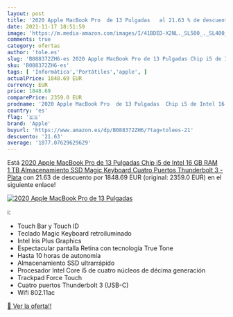 ```yaml
---
layout: post
title: '2020 Apple MacBook Pro  de 13 Pulgadas   al 21.63 % de descuento'
date: 2021-11-17 18:51:59
image: 'https://m.media-amazon.com/images/I/41BDED-X2NL._SL500_._SL400_.jpg'
comments: true
category: ofertas
author: 'tole.es'
slug: 'B088372ZH6-es 2020 Apple MacBook Pro de 13 Pulgadas Chip i5 de Intel 16...'
sku: 'B088372ZH6-es'
tags: [ 'Informática','Portátiles','apple', ]
actualPrice: 1848.69 EUR
currency: EUR
price: 1848.69
comparePrice: 2359.0 EUR
prodname: '2020 Apple MacBook Pro  de 13 Pulgadas  Chip i5 de Intel 16 GB RAM  1 TB Almacenamiento SSD  Magic Keyboard  Cuatro Puertos Thunderbolt 3  - Plata'
country: 'es'
flag: '🇪🇸'
brand: 'Apple'
buyurl: 'https://www.amazon.es/dp/B088372ZH6/?tag=tolees-21'
descuento: '21.63'
average: '1877.07629629629'
---
```


Está [2020 Apple MacBook Pro  de 13 Pulgadas  Chip i5 de Intel 16 GB RAM  1 TB Almacenamiento SSD  Magic Keyboard  Cuatro Puertos Thunderbolt 3  - Plata](https://www.amazon.es/dp/B088372ZH6/?tag=tolees-21) con 21.63 de descuento por 1848.69 EUR (original: 2359.0 EUR) en el siguiente enlace!

[![2020 Apple MacBook Pro  de 13 Pulgadas  ](https://m.media-amazon.com/images/I/41BDED-X2NL._SL500_._SL400_.jpg)](https://www.amazon.es/dp/B088372ZH6/?tag=tolees-21)

ℹ️:

- Touch Bar y Touch ID
- Teclado Magic Keyboard retroiluminado
- Intel Iris Plus Graphics
- Espectacular pantalla Retina con tecnología True Tone
- Hasta 10 horas de autonomía
- Almacenamiento SSD ultrarrápido
- Procesador Intel Core i5 de cuatro núcleos de décima generación
- Trackpad Force Touch
- Cuatro puertos Thunderbolt 3 (USB-C)
- Wifi 802.11ac

[🛒 Ver la oferta!!](https://www.amazon.es/dp/B088372ZH6/?tag=tolees-21)
